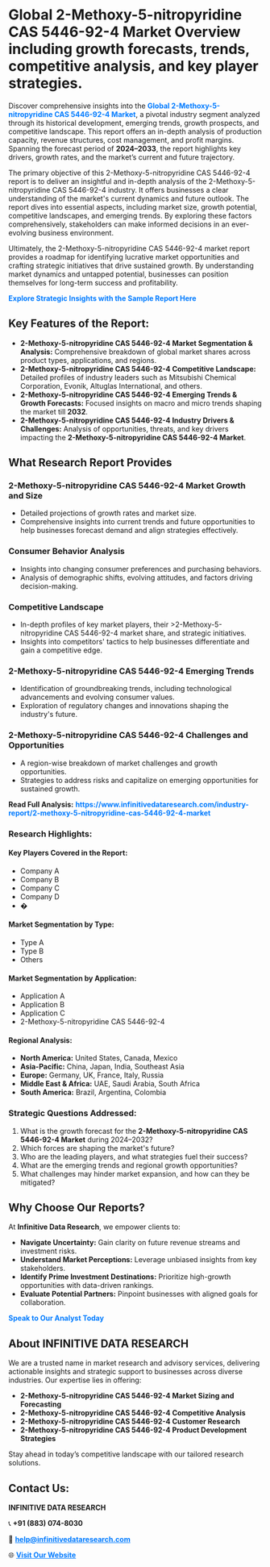 <h1>Global 2-Methoxy-5-nitropyridine CAS 5446-92-4 Market Overview including growth forecasts, trends, competitive analysis, and key player strategies.</h1>
<p>
Discover comprehensive insights into the 
<a href="https://www.infinitivedataresearch.com/industry-report/2-methoxy-5-nitropyridine-cas-5446-92-4-market" rel="dofollow" style="color: #007BFF; text-decoration: none;"><strong>Global 2-Methoxy-5-nitropyridine CAS 5446-92-4 Market</strong></a>, a pivotal industry segment analyzed through its historical development, emerging trends, growth prospects, and competitive landscape. This report offers an in-depth analysis of production capacity, revenue structures, cost management, and profit margins. Spanning the forecast period of <strong>2024–2033</strong>, the report highlights key drivers, growth rates, and the market’s current and future trajectory.
</p>
<p>
The primary objective of this 2-Methoxy-5-nitropyridine CAS 5446-92-4 report is to deliver an insightful and in-depth analysis of the 2-Methoxy-5-nitropyridine CAS 5446-92-4 industry. It offers businesses a clear understanding of the market's current dynamics and future outlook. The report dives into essential aspects, including market size, growth potential, competitive landscapes, and emerging trends. By exploring these factors comprehensively, stakeholders can make informed decisions in an ever-evolving business environment.
</p>
<p>
Ultimately, the 2-Methoxy-5-nitropyridine CAS 5446-92-4 market report provides a roadmap for identifying lucrative market opportunities and crafting strategic initiatives that drive sustained growth. By understanding market dynamics and untapped potential, businesses can position themselves for long-term success and profitability.
</p>
<p>
<a href="https://www.infinitivedataresearch.com/request-sample/reportId=111892" style="color: #007BFF; text-decoration: none;"><strong>Explore Strategic Insights with the Sample Report Here</strong></a>
</p>

<h2>Key Features of the Report:</h2>
<ul>
<li><strong>2-Methoxy-5-nitropyridine CAS 5446-92-4 Market Segmentation & Analysis:</strong> Comprehensive breakdown of global market shares across product types, applications, and regions.</li>
<li><strong>2-Methoxy-5-nitropyridine CAS 5446-92-4 Competitive Landscape:</strong> Detailed profiles of industry leaders such as Mitsubishi Chemical Corporation, Evonik, Altuglas International, and others.</li>
<li><strong>2-Methoxy-5-nitropyridine CAS 5446-92-4 Emerging Trends & Growth Forecasts:</strong> Focused insights on macro and micro trends shaping the market till <strong>2032</strong>.</li>
<li><strong>2-Methoxy-5-nitropyridine CAS 5446-92-4 Industry Drivers & Challenges:</strong> Analysis of opportunities, threats, and key drivers impacting the <strong>2-Methoxy-5-nitropyridine CAS 5446-92-4 Market</strong>.</li>
</ul>

<h2>What Research Report Provides</h2>
<h3>2-Methoxy-5-nitropyridine CAS 5446-92-4 Market Growth and Size</h3>
<ul>
<li>Detailed projections of growth rates and market size.</li>
<li>Comprehensive insights into current trends and future opportunities to help businesses forecast demand and align strategies effectively.</li>
</ul>

<h3>Consumer Behavior Analysis</h3>
<ul>
<li>Insights into changing consumer preferences and purchasing behaviors.</li>
<li>Analysis of demographic shifts, evolving attitudes, and factors driving decision-making.</li>
</ul>

<h3>Competitive Landscape</h3>
<ul>
<li>In-depth profiles of key market players, their >2-Methoxy-5-nitropyridine CAS 5446-92-4 market share, and strategic initiatives.</li>
<li>Insights into competitors' tactics to help businesses differentiate and gain a competitive edge.</li>
</ul>

<h3>2-Methoxy-5-nitropyridine CAS 5446-92-4 Emerging Trends</h3>
<ul>
<li>Identification of groundbreaking trends, including technological advancements and evolving consumer values.</li>
<li>Exploration of regulatory changes and innovations shaping the industry's future.</li>
</ul>

<h3>2-Methoxy-5-nitropyridine CAS 5446-92-4 Challenges and Opportunities</h3>
<ul>
<li>A region-wise breakdown of market challenges and growth opportunities.</li>
<li>Strategies to address risks and capitalize on emerging opportunities for sustained growth.</li>
</ul>
<p><strong>Read Full Analysis:</strong> <a href="https://www.infinitivedataresearch.com/industry-report/2-methoxy-5-nitropyridine-cas-5446-92-4-market" rel="dofollow" style="color: #007BFF; text-decoration: none;"><strong>https://www.infinitivedataresearch.com/industry-report/2-methoxy-5-nitropyridine-cas-5446-92-4-market</strong></a></p>
<h3>Research Highlights:</h3>
<h4>Key Players Covered in the Report:</h4>
<ul><li>Company A</li><li>Company B</li><li>Company C</li><li>Company D</li><li>�</li></ul>
<h4>Market Segmentation by Type:</h4>
<ul><li>Type A</li><li>Type B</li><li>Others</li></ul>
<h4>Market Segmentation by Application:</h4>
<ul><li>Application A</li><li>Application B</li><li>Application C</li><li>2-Methoxy-5-nitropyridine CAS 5446-92-4</li></ul>

<h4>Regional Analysis:</h4>
<ul>
<li><strong>North America:</strong> United States, Canada, Mexico</li>
<li><strong>Asia-Pacific:</strong> China, Japan, India, Southeast Asia</li>
<li><strong>Europe:</strong> Germany, UK, France, Italy, Russia</li>
<li><strong>Middle East & Africa:</strong> UAE, Saudi Arabia, South Africa</li>
<li><strong>South America:</strong> Brazil, Argentina, Colombia</li>
</ul>

<h3>Strategic Questions Addressed:</h3>
<ol>
<li>What is the growth forecast for the <strong>2-Methoxy-5-nitropyridine CAS 5446-92-4 Market</strong> during 2024–2032?</li>
<li>Which forces are shaping the market's future?</li>
<li>Who are the leading players, and what strategies fuel their success?</li>
<li>What are the emerging trends and regional growth opportunities?</li>
<li>What challenges may hinder market expansion, and how can they be mitigated?</li>
</ol>

<h2>Why Choose Our Reports?</h2>
<p>At <strong>Infinitive Data Research</strong>, we empower clients to:</p>
<ul>
<li><strong>Navigate Uncertainty:</strong> Gain clarity on future revenue streams and investment risks.</li>
<li><strong>Understand Market Perceptions:</strong> Leverage unbiased insights from key stakeholders.</li>
<li><strong>Identify Prime Investment Destinations:</strong> Prioritize high-growth opportunities with data-driven rankings.</li>
<li><strong>Evaluate Potential Partners:</strong> Pinpoint businesses with aligned goals for collaboration.</li>
</ul>
<p><a href="https://www.infinitivedataresearch.com/industry-report/2-methoxy-5-nitropyridine-cas-5446-92-4-market" rel="dofollow" style="color: #007BFF; text-decoration: none;"><strong>Speak to Our Analyst Today</strong></a></p>

<h2>About INFINITIVE DATA RESEARCH</h2>
<p>We are a trusted name in market research and advisory services, delivering actionable insights and strategic support to businesses across diverse industries. Our expertise lies in offering:</p>
<ul>
<li><strong>2-Methoxy-5-nitropyridine CAS 5446-92-4 Market Sizing and Forecasting</strong></li>
<li><strong>2-Methoxy-5-nitropyridine CAS 5446-92-4 Competitive Analysis</strong></li>
<li><strong>2-Methoxy-5-nitropyridine CAS 5446-92-4 Customer Research</strong></li>
<li><strong>2-Methoxy-5-nitropyridine CAS 5446-92-4 Product Development Strategies</strong></li>
</ul>
<p>Stay ahead in today’s competitive landscape with our tailored research solutions.</p>

<h2>Contact Us:</h2>
<p><strong>INFINITIVE DATA RESEARCH</strong></p>
<p>📞 <strong>+91 (883) 074-8030</strong></p>
<p>📧 <strong><a href="mailto:help@infinitivedataresearch.com" style="color: #007BFF;">help@infinitivedataresearch.com</a></strong></p>
<p>🌐 <strong><a href="https://www.infinitivedataresearch.com" rel="dofollow" style="color: #007BFF;">Visit Our Website</a></strong></p>